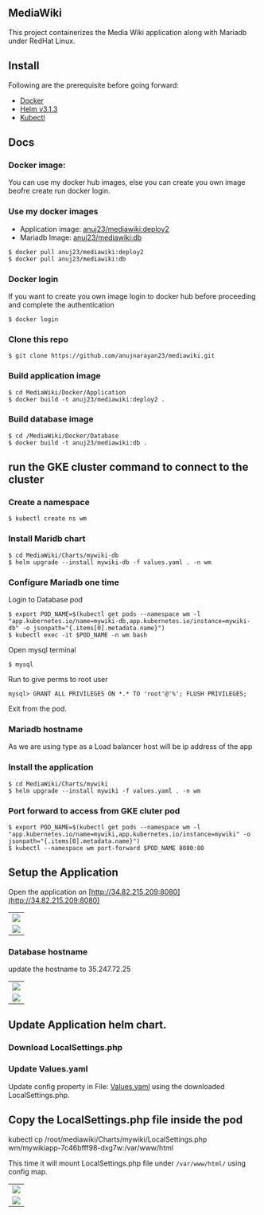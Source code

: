 ## MediaWiki

This project containerizes the Media Wiki application along with Mariadb under RedHat Linux.

## Install

Following are the prerequisite before going forward:
- [Docker](https://docs.docker.com/engine/install/ubuntu/)
- [Helm v3.1.3](https://helm.sh/docs/intro/install/) 
- [Kubectl](https://kubernetes.io/docs/tasks/tools/install-kubectl/) 

## Docs

### Docker image:
You can use my docker hub images, else you can create you own image beofre create run docker login.

### Use my docker images
- Application image: [anuj23/mediawiki:deploy2](https://hub.docker.com/layers/anuj23/mediawiki/tags/)
- Mariadb Image: [anuj23/mediawiki:db](https://hub.docker.com/layers/anuj23/mediawiki/tags/)

```shell
$ docker pull anuj23/mediawiki:deploy2
$ docker pull anuj23/mediawiki:db
```

### Docker login
If you want to create you own image login to docker hub before proceeding and complete the authentication

```shell
$ docker login
```
### Clone this repo 
```shell
$ git clone https://github.com/anujnarayan23/mediawiki.git
```

### Build application image
```shell
$ cd MediaWiki/Docker/Application
$ docker build -t anuj23/mediawiki:deploy2 .
```

### Build database image 
```shell
$ cd /MediaWiki/Docker/Database
$ docker build -t anuj23/mediawiki:db .
```
## run the GKE cluster command to connect to the cluster

### Create a namespace 
```shell
$ kubectl create ns wm
```

### Install Maridb chart
``` shell
$ cd MediaWiki/Charts/mywiki-db
$ helm upgrade --install mywiki-db -f values.yaml . -n wm
```

### Configure Mariadb one time
Login to Database pod 
``` shell
$ export POD_NAME=$(kubectl get pods --namespace wm -l "app.kubernetes.io/name=mywiki-db,app.kubernetes.io/instance=mywiki-db" -o jsonpath="{.items[0].metadata.name}")
$ kubectl exec -it $POD_NAME -n wm bash
```

Open mysql terminal
```shell
$ mysql
```

Run to give perms to root user
```shell
mysql> GRANT ALL PRIVILEGES ON *.* TO 'root'@'%'; FLUSH PRIVILEGES;
```
Exit from the pod.

### Mariadb hostname
As we are using type as a Load balancer host will be ip address of the app


### Install the application
```shell
$ cd MediaWiki/Charts/mywiki
$ helm upgrade --install mywiki -f values.yaml . -n wm
```

### Port forward to access from GKE cluter pod
 ```shell
 $ export POD_NAME=$(kubectl get pods --namespace wm -l "app.kubernetes.io/name=mywiki,app.kubernetes.io/instance=mywiki" -o jsonpath="{.items[0].metadata.name}")
 $ kubectl --namespace wm port-forward $POD_NAME 8080:80
```

## Setup the Application 
Open the application on [http://34.82.215.209:8080](http://34.82.215.209:8080)
<table>
  <tr>
    <td><img src="Screenshots/1.JPG"></td>
 </tr>
 <tr>
    <td><img src="Screenshots/2.JPG"></td>
 </tr>
 </table>

### Database hostname
update the hostname to 35.247.72.25

<table>
  <tr>
    <td><img src="Screenshots/3.JPG"></td>
 </tr>
 <tr>
    <td><img src="Screenshots/4.JPG"></td>
 </tr>
 </table>

## Update Application helm chart.
### Download LocalSettings.php
### Update Values.yaml
Update config property in File: [Values.yaml](https://github.com/ksingh3/MediaWiki/blob/3dc5d3103759b4c2bd52975859ec31468606ec89/Charts/mywiki/values.yaml#L40-L138) using the downloaded LocalSettings.php.

## Copy the LocalSettings.php file inside the pod
kubectl cp /root/mediawiki/Charts/mywiki/LocalSettings.php wm/mywikiapp-7c46bfff98-dxg7w:/var/www/html

This time it will mount LocalSettings.php file under `/var/www/html/` using config map.

<table>
  <tr>
    <td><img src="Screenshots/5.JPG"></td>
 </tr>
   <tr>
    <td><img src="Screenshots/6.JPG"></td>
 </tr>
 </table>


